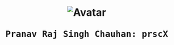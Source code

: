 <h1 align="center">

<p align="center">
  <img src="https://avatars3.githubusercontent.com/u/28862892?s=460&v=4" alt="Avatar" />
</p>

    Pranav Raj Singh Chauhan: prscX
</h1>